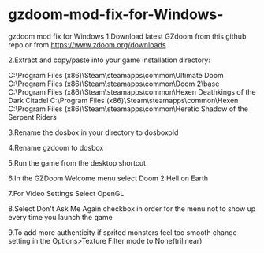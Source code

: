 # gzdoom-mod-fix-for-Windows-
gzdoom mod fix for Windows 
1.Download latest GZdoom from this github repo or from https://www.zdoom.org/downloads

2.Extract and copy/paste into your game installation directory:

C:\Program Files (x86)\Steam\steamapps\common\Ultimate Doom
C:\Program Files (x86)\Steam\steamapps\common\Doom 2\base
C:\Program Files (x86)\Steam\steamapps\common\Hexen Deathkings of the Dark Citadel
C:\Program Files (x86)\Steam\steamapps\common\Hexen
C:\Program Files (x86)\Steam\steamapps\common\Heretic Shadow of the Serpent Riders

3.Rename the dosbox in your directory to dosboxold

4.Rename gzdoom to dosbox

5.Run the game from the desktop shortcut

6.In the GZDoom Welcome menu select Doom 2:Hell on Earth

7.For Video Settings Select OpenGL

8.Select Don't Ask Me Again checkbox in order for the menu not to show up every time you launch the game

9.To add more authenticity if sprited monsters feel too smooth change setting in the Options>Texture Filter mode to None(trilinear)
